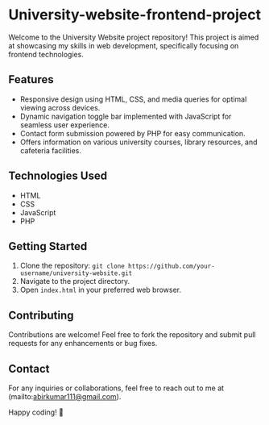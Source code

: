 # University-website-frontend-project

Welcome to the University Website project repository! This project is aimed at showcasing my skills in web development, specifically focusing on frontend technologies.

## Features
- Responsive design using HTML, CSS, and media queries for optimal viewing across devices.
- Dynamic navigation toggle bar implemented with JavaScript for seamless user experience.
- Contact form submission powered by PHP for easy communication.
- Offers information on various university courses, library resources, and cafeteria facilities.

## Technologies Used
- HTML
- CSS
- JavaScript
- PHP

## Getting Started
1. Clone the repository: `git clone https://github.com/your-username/university-website.git`
2. Navigate to the project directory.
3. Open `index.html` in your preferred web browser.

## Contributing
Contributions are welcome! Feel free to fork the repository and submit pull requests for any enhancements or bug fixes.

## Contact
For any inquiries or collaborations, feel free to reach out to me at (mailto:abirkumar111@gmail.com).

Happy coding! 🚀

